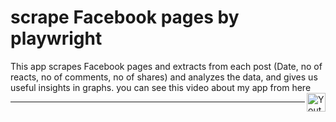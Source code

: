 # scrape Facebook pages by playwright

This app scrapes Facebook pages and extracts from each post (Date, no of reacts, no of comments, no of shares) and analyzes the data, and gives us useful insights in graphs.
you can see this video about my app from here
<a href="https://youtu.be/HoF0utqcp5Y">
  <img align="right" alt="Youtube" width="30px" src="https://cdn.jsdelivr.net/npm/simple-icons@3.13.0/icons/youtube.svg" />
</a>
_____________________________________
